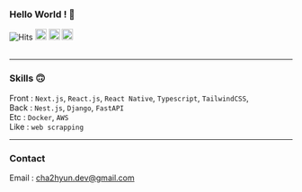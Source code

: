 ### Hello World ! 🚀

<!-- generate font : https://qwerty.dev/fancy-font-generator/ -->


      
![Hits](https://hits.seeyoufarm.com/api/count/incr/badge.svg?url=https%3A%2F%2Fgithub.com%2Fcha2hyun%2Fhit-counter&count_bg=%23D3D3D3&title_bg=%23D3D3D3&icon=&icon_color=%23E7E7E7&title=HITS&edge_flat=true)
<a href="https://www.instagram.com/cha2hyun/"><img src="https://img.shields.io/badge/instagram-%23E4405F.svg?&style=for-the-badge&logo=instagram&logoColor=white" height=20></a>  <a href="https://cha2hyun.blog/"><img src="https://img.shields.io/badge/-BLOG-12345?style=for-the-badge" height=20></a>  <a href="mailto:cha2hyun.dev@gmail.com"><img src="https://img.shields.io/badge/-EMAIL-100?style=for-the-badge" height=20></a>  
<br>

<hr/>

### Skills 🙃

Front : `Next.js`, `React.js`, `React Native`, `Typescript`, `TailwindCSS`,
<br>
Back : `Nest.js`, `Django`, `FastAPI`
<br>
Etc : `Docker`, `AWS`
<br>
Like : `web scrapping`

<hr/>


### Contact

Email : cha2hyun.dev@gmail.com
